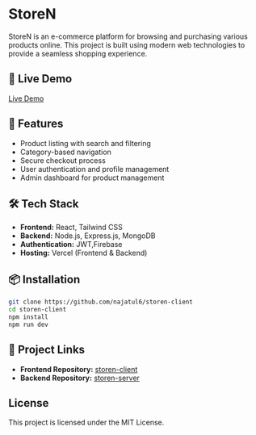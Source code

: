 # StoreN

StoreN is an e-commerce platform for browsing and purchasing various products online. This project is built using modern web technologies to provide a seamless shopping experience.

## 🚀 Live Demo
[Live Demo](https://storen-client.vercel.app/)


##  📌 Features
- Product listing with search and filtering
- Category-based navigation
- Secure checkout process
- User authentication and profile management
- Admin dashboard for product management

## 🛠 Tech Stack
- **Frontend:** React, Tailwind CSS
- **Backend:** Node.js, Express.js, MongoDB
- **Authentication:** JWT,Firebase
- **Hosting:** Vercel (Frontend & Backend)



## 📦 Installation
```bash
git clone https://github.com/najatul6/storen-client
cd storen-client
npm install
npm run dev
```

## 📂 Project Links
- **Frontend Repository:** [storen-client](https://github.com/najatul6/storen-client)
- **Backend Repository:** [storen-server](https://github.com/najatul6/storen-server)


## License
This project is licensed under the MIT License.




